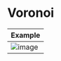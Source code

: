 # Voronoi

| Example |
| --- |
| ![image](https://github.com/IlIllII/toys/assets/78166995/4fa85a22-a5f1-4564-88db-11fe167d2099) |
